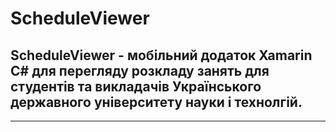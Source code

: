 # ScheduleViewer
## ScheduleViewer - мобільний додаток Xamarin C# для перегляду розкладу занять для студентів та викладачів Українського державного університету науки і технолгій.
---
